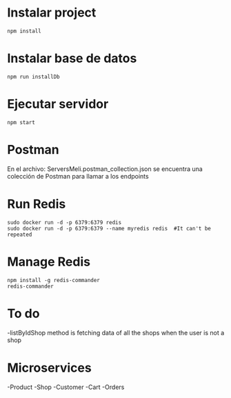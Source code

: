 # Instalar project
```
npm install
```

# Instalar base de datos
```
npm run installDb
```

# Ejecutar servidor
```
npm start
```

# Postman
En el archivo: ServersMeli.postman_collection.json se encuentra una colección de Postman para llamar a los endpoints

# Run Redis
```
sudo docker run -d -p 6379:6379 redis
sudo docker run -d -p 6379:6379 --name myredis redis  #It can't be repeated
```

# Manage Redis
```
npm install -g redis-commander
redis-commander
```


# To do
-listByIdShop method is fetching data of all the shops when the user is not a shop

# Microservices
-Product
-Shop
-Customer
-Cart
-Orders